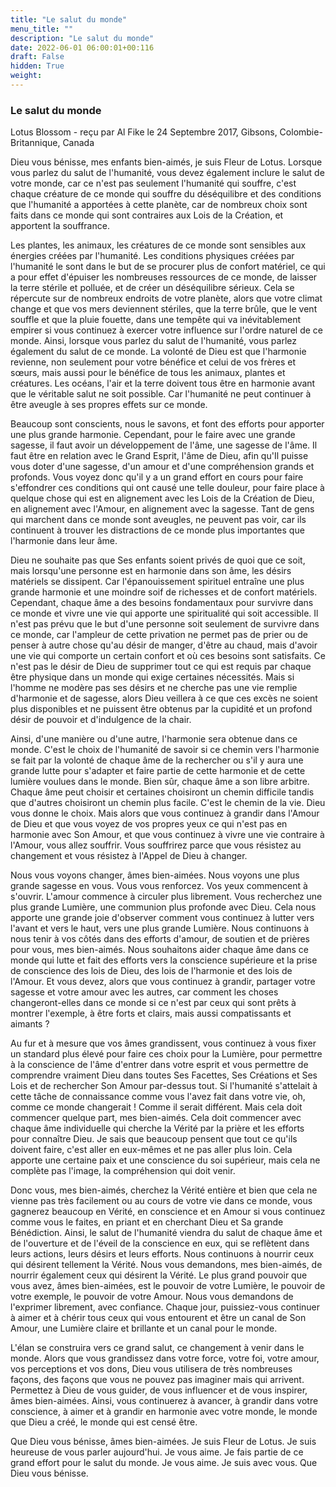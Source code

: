 ```yaml
---
title: "Le salut du monde"
menu_title: ""
description: "Le salut du monde"
date: 2022-06-01 06:00:01+00:116
draft: False
hidden: True
weight:
---
```

### Le salut du monde

Lotus Blossom - reçu par Al Fike le 24 Septembre 2017, Gibsons, Colombie-Britannique, Canada

Dieu vous bénisse, mes enfants bien-aimés, je suis Fleur de Lotus. Lorsque vous parlez du salut de l'humanité, vous devez également inclure le salut de votre monde, car ce n'est pas seulement l'humanité qui souffre, c'est chaque créature de ce monde qui souffre du déséquilibre et des conditions que l'humanité a apportées à cette planète, car de nombreux choix sont faits dans ce monde qui sont contraires aux Lois de la Création, et apportent la souffrance.

Les plantes, les animaux, les créatures de ce monde sont sensibles aux énergies créées par l'humanité. Les conditions physiques créées par l'humanité le sont dans le but de se procurer plus de confort matériel, ce qui a pour effet d'épuiser les nombreuses ressources de ce monde, de laisser la terre stérile et polluée, et de créer un déséquilibre sérieux. Cela se répercute sur de nombreux endroits de votre planète, alors que votre climat change et que vos mers deviennent stériles, que la terre brûle, que le vent souffle et que la pluie fouette, dans une tempête qui va inévitablement empirer si vous continuez à exercer votre influence sur l'ordre naturel de ce monde. Ainsi, lorsque vous parlez du salut de l'humanité, vous parlez également du salut de ce monde. La volonté de Dieu est que l'harmonie revienne, non seulement pour votre bénéfice et celui de vos frères et sœurs, mais aussi pour le bénéfice de tous les animaux, plantes et créatures. Les océans, l'air et la terre doivent tous être en harmonie avant que le véritable salut ne soit possible. Car l'humanité ne peut continuer à être aveugle à ses propres effets sur ce monde.

Beaucoup sont conscients, nous le savons, et font des efforts pour apporter une plus grande harmonie. Cependant, pour le faire avec une grande sagesse, il faut avoir un développement de l'âme, une sagesse de l'âme. Il faut être en relation avec le Grand Esprit, l'âme de Dieu, afin qu'Il puisse vous doter d'une sagesse, d'un amour et d'une compréhension grands et profonds. Vous voyez donc qu'il y a un grand effort en cours pour faire s'effondrer ces conditions qui ont causé une telle douleur, pour faire place à quelque chose qui est en alignement avec les Lois de la Création de Dieu, en alignement avec l'Amour, en alignement avec la sagesse. Tant de gens qui marchent dans ce monde sont aveugles, ne peuvent pas voir, car ils continuent à trouver les distractions de ce monde plus importantes que l'harmonie dans leur âme.

Dieu ne souhaite pas que Ses enfants soient privés de quoi que ce soit, mais lorsqu'une personne est en harmonie dans son âme, les désirs matériels se dissipent. Car l'épanouissement spirituel entraîne une plus grande harmonie et une moindre soif de richesses et de confort matériels. Cependant, chaque âme a des besoins fondamentaux pour survivre dans ce monde et vivre une vie qui apporte une spiritualité qui soit accessible. Il n'est pas prévu que le but d'une personne soit seulement de survivre dans ce monde, car l'ampleur de cette privation ne permet pas de prier ou de penser à autre chose qu'au désir de manger, d'être au chaud, mais d'avoir une vie qui comporte un certain confort et où ces besoins sont satisfaits. Ce n'est pas le désir de Dieu de supprimer tout ce qui est requis par chaque être physique dans un monde qui exige certaines nécessités. Mais si l'homme ne modère pas ses désirs et ne cherche pas une vie remplie d'harmonie et de sagesse, alors Dieu veillera à ce que ces excès ne soient plus disponibles et ne puissent être obtenus par la cupidité et un profond désir de pouvoir et d'indulgence de la chair.

Ainsi, d'une manière ou d'une autre, l'harmonie sera obtenue dans ce monde. C'est le choix de l'humanité de savoir si ce chemin vers l'harmonie se fait par la volonté de chaque âme de la rechercher ou s'il y aura une grande lutte pour s'adapter et faire partie de cette harmonie et de cette lumière voulues dans le monde. Bien sûr, chaque âme a son libre arbitre. Chaque âme peut choisir et certaines choisiront un chemin difficile tandis que d'autres choisiront un chemin plus facile. C'est le chemin de la vie. Dieu vous donne le choix. Mais alors que vous continuez à grandir dans l'Amour de Dieu et que vous voyez de vos propres yeux ce qui n'est pas en harmonie avec Son Amour, et que vous continuez à vivre une vie contraire à l'Amour, vous allez souffrir. Vous souffrirez parce que vous résistez au changement et vous résistez à l'Appel de Dieu à changer.

Nous vous voyons changer, âmes bien-aimées. Nous voyons une plus grande sagesse en vous. Vous vous renforcez. Vos yeux commencent à s'ouvrir. L'amour commence à circuler plus librement. Vous recherchez une plus grande Lumière, une communion plus profonde avec Dieu. Cela nous apporte une grande joie d'observer comment vous continuez à lutter vers l'avant et vers le haut, vers une plus grande Lumière. Nous continuons à nous tenir à vos côtés dans des efforts d'amour, de soutien et de prières pour vous, mes bien-aimés. Nous souhaitons aider chaque âme dans ce monde qui lutte et fait des efforts vers la conscience supérieure et la prise de conscience des lois de Dieu, des lois de l'harmonie et des lois de l'Amour. Et vous devez, alors que vous continuez à grandir, partager votre sagesse et votre amour avec les autres, car comment les choses changeront-elles dans ce monde si ce n'est par ceux qui sont prêts à montrer l'exemple, à être forts et clairs, mais aussi compatissants et aimants ?

Au fur et à mesure que vos âmes grandissent, vous continuez à vous fixer un standard plus élevé pour faire ces choix pour la Lumière, pour permettre à la conscience de l'âme d'entrer dans votre esprit et vous permettre de comprendre vraiment Dieu dans toutes Ses Facettes, Ses Créations et Ses Lois et de rechercher Son Amour par-dessus tout. Si l'humanité s'attelait à cette tâche de connaissance comme vous l'avez fait dans votre vie, oh, comme ce monde changerait ! Comme il serait différent. Mais cela doit commencer quelque part, mes bien-aimés. Cela doit commencer avec chaque âme individuelle qui cherche la Vérité par la prière et les efforts pour connaître Dieu. Je sais que beaucoup pensent que tout ce qu'ils doivent faire, c'est aller en eux-mêmes et ne pas aller plus loin. Cela apporte une certaine paix et une conscience du soi supérieur, mais cela ne complète pas l'image, la compréhension qui doit venir.

Donc vous, mes bien-aimés, cherchez la Vérité entière et bien que cela ne vienne pas très facilement ou au cours de votre vie dans ce monde, vous gagnerez beaucoup en Vérité, en conscience et en Amour si vous continuez comme vous le faites, en priant et en cherchant Dieu et Sa grande Bénédiction. Ainsi, le salut de l'humanité viendra du salut de chaque âme et de l'ouverture et de l'éveil de la conscience en eux, qui se reflètent dans leurs actions, leurs désirs et leurs efforts. Nous continuons à nourrir ceux qui désirent tellement la Vérité. Nous vous demandons, mes bien-aimés, de nourrir également ceux qui désirent la Vérité. Le plus grand pouvoir que vous avez, âmes bien-aimées, est le pouvoir de votre Lumière, le pouvoir de votre exemple, le pouvoir de votre Amour. Nous vous demandons de l'exprimer librement, avec confiance. Chaque jour, puissiez-vous continuer à aimer et à chérir tous ceux qui vous entourent et être un canal de Son Amour, une Lumière claire et brillante et un canal pour le monde.

L'élan se construira vers ce grand salut, ce changement à venir dans le monde. Alors que vous grandissez dans votre force, votre foi, votre amour, vos perceptions et vos dons, Dieu vous utilisera de très nombreuses façons, des façons que vous ne pouvez pas imaginer mais qui arrivent. Permettez à Dieu de vous guider, de vous influencer et de vous inspirer, âmes bien-aimées. Ainsi, vous continuerez à avancer, à grandir dans votre conscience, à aimer et à grandir en harmonie avec votre monde, le monde que Dieu a créé, le monde qui est censé être.

Que Dieu vous bénisse, âmes bien-aimées. Je suis Fleur de Lotus. Je suis heureuse de vous parler aujourd'hui. Je vous aime. Je fais partie de ce grand effort pour le salut du monde. Je vous aime. Je suis avec vous. Que Dieu vous bénisse.
